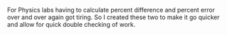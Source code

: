 For Physics labs having to calculate percent difference and percent error over and over again got tiring. So I created these two to make it go quicker and allow for 
quick double checking of work.